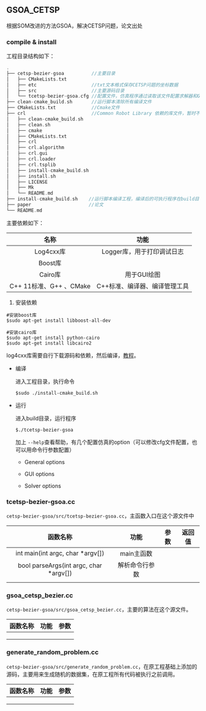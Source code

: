 ## GSOA_CETSP

根据SOM改进的方法GSOA，解决CETSP问题，论文出处

### compile & install

工程目录结构如下：

```c
.
├── cetsp-bezier-gsoa          //主要目录
│   ├── CMakeLists.txt        
│   ├── etc                    //txt文本格式保存CETSP问题的坐标数据
│   ├── src                    //主要源码目录
│   └── tcetsp-bezier-gsoa.cfg //配置文件，仿真程序通过读取该文件配置求解器和GUI
├── clean-cmake_build.sh       //运行脚本清除所有编译文件
├── CMakeLists.txt             //Cmake文件
├── crl                        //Common Robot Library 依赖的库文件，暂时不需要修改
│   ├── clean-cmake_build.sh
│   ├── clean.sh
│   ├── cmake
│   ├── CMakeLists.txt
│   ├── crl
│   ├── crl.algorithm
│   ├── crl.gui
│   ├── crl.loader
│   ├── crl.tsplib
│   ├── install-cmake_build.sh
│   ├── install.sh
│   ├── LICENSE
│   ├── Mk
│   └── README.md
├── install-cmake_build.sh    //运行脚本编译工程，编译后的可执行程序在build目录下
├── paper                     //论文 
└── README.md
```

主要依赖如下：

|          名称           |             功能              |
| :---------------------: | :---------------------------: |
|        Log4cxx库        |  Logger库，用于打印调试日志   |
|         Boost库         |                               |
|         Cairo库         |          用于GUI绘图          |
| C++ 11标准、G++ 、CMake | C++标准、编译器、编译管理工具 |

1. 安装依赖

```shell
#安装boost库
$sudo apt-get install libboost-all-dev

#安装cairo库
$sudo apt-get install python-cairo 
$sudo apt-get install libcairo2
```

log4cxx库需要自行下载源码和依赖，然后编译，[教程](https://blog.csdn.net/qq_19288615/article/details/78182492?depth_1-utm_source=distribute.pc_relevant.none-task-blog-BlogCommendFromBaidu-2&utm_source=distribute.pc_relevant.none-task-blog-BlogCommendFromBaidu-2)。

- 编译

   进入工程目录，执行命令

   ```shell
   $sudo ./install-cmake_build.sh
   ```

- 运行

   进入build目录，运行程序

   ```shell
   $./tcetsp-bezier-gsoa
   ```

   加上 `--help`查看帮助，有几个配置仿真的option（可以修改cfg文件配置，也可以用命令行参数配置）

   - General options

   - GUI options

   - Solver options

### tcetsp-bezier-gsoa.cc

`cetsp-bezier-gsoa/src/tcetsp-bezier-gsoa.cc`，主函数入口在这个源文件中

|                函数名称                |      功能      | 参数 | 返回值 |
| :------------------------------------: | :------------: | :--: | :----: |
|    int main(int argc, char *argv[])    |   main主函数   |      |        |
| bool parseArgs(int argc, char *argv[]) | 解析命令行参数 |      |        |
|                                        |                |      |        |

### gsoa_cetsp_bezier.cc

`cetsp-bezier-gsoa/src/gsoa_cetsp_bezier.cc`，主要的算法在这个源文件。

| 函数名称 | 功能 | 参数 |
| :------: | :--: | :--: |
|          |      |      |
|          |      |      |
|          |      |      |



### generate_random_problem.cc

`cetsp-bezier-gsoa/src/generate_random_problem.cc`，在原工程基础上添加的源码，主要用来生成随机的数据集，在原工程所有代码被执行之前调用。

| 函数名称 | 功能 | 参数 |
| :------: | :--: | :--: |
|          |      |      |
|          |      |      |
|          |      |      |